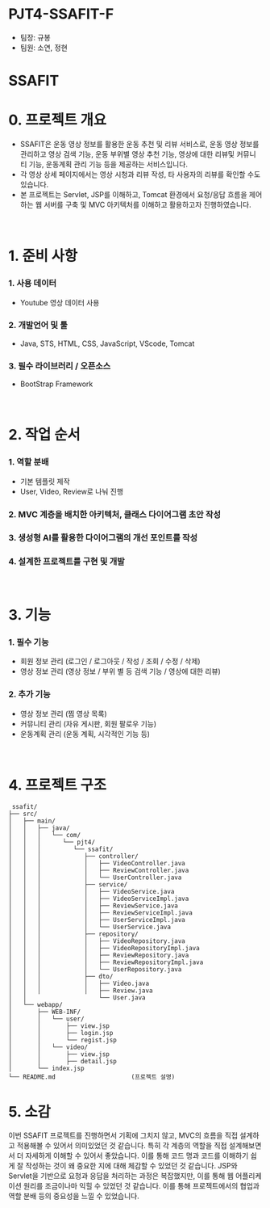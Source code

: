 # PJT4-SSAFIT-F
- 팀장: 규봉
- 팀원: 소연, 정현

# SSAFIT

# 0. 프로젝트 개요
- SSAFIT은 운동 영상 정보를 활용한 운동 추천 및 리뷰 서비스로, 운동 영상 정보를 관리하고 영상 검색 기능, 운동 부위별 영상 추천 기능, 영상에 대한 리뷰및 커뮤니티 기능, 운동계획 관리 기능 등을 제공하는 서비스입니다.
- 각 영상 상세 페이지에서는 영상 시청과 리뷰 작성, 타 사용자의 리뷰를 확인할 수도 있습니다.
- 본 프로젝트는 Servlet, JSP를 이해하고, Tomcat 환경에서 요청/응답 흐름을 제어하는 웹 서버를 구축 및 MVC 아키텍처를 이해하고 활용하고자 진행하였습니다.

<br>

# 1. 준비 사항
### 1. 사용 데이터
- Youtube 영상 데이터 사용

### 2. 개발언어 및 툴
- Java, STS, HTML, CSS, JavaScript, VScode, Tomcat

### 3. 필수 라이브러리 / 오픈소스
- BootStrap Framework

<br>

# 2. 작업 순서
### 1. 역할 분배
- 기본 템플릿 제작
- User, Video, Review로 나눠 진행

### 2. MVC 계층을 배치한 아키텍처, 클래스 다이어그램 초안 작성

### 3. 생성형 AI를 활용한 다이어그램의 개선 포인트를 작성

### 4. 설계한 프로젝트를 구현 및 개발

<br>

# 3. 기능
### 1. 필수 기능
- 회원 정보 관리 (로그인 / 로그아웃 / 작성 / 조회 / 수정 / 삭제)
- 영상 정보 관리 (영상 정보 / 부위 별 등 검색 기능 / 영상에 대한 리뷰)

### 2. 추가 기능
- 영상 정보 관리 (찜 영상 목록)
- 커뮤니티 관리 (자유 게시판, 회원 팔로우 기능)
- 운동계획 관리 (운동 계획, 시각적인 기능 등)

<br>

# 4. 프로젝트 구조
```
 ssafit/
├── src/
│   ├── main/
│   │   ├── java/
│   │   │   └── com/
│   │   │      └── pjt4/
│   │   │         └── ssafit/
│   │   │            ├── controller/      
│   │   │            │   ├── VideoController.java
│   │   │            │   ├── ReviewController.java
│   │   │            │   └── UserController.java
│   │   │            ├── service/              
│   │   │            │   ├── VideoService.java
│   │   │            │   ├── VideoServiceImpl.java
│   │   │            │   ├── ReviewService.java
│   │   │            │   ├── ReviewServiceImpl.java
│   │   │            │   ├── UserServiceImpl.java
│   │   │            │   └── UserService.java
│   │   │            ├── repository/        
│   │   │            │   ├── VideoRepository.java
│   │   │            │   ├── VideoRepositoryImpl.java
│   │   │            │   ├── ReviewRepository.java
│   │   │            │   ├── ReviewRepositoryImpl.java
│   │   │            │   └── UserRepository.java
│   │   │            ├── dto/        
│   │   │            │   ├── Video.java
│   │   │            │   ├── Review.java
│   │                    └── User.java
│   └── webapp/    
│       ├── WEB-INF/
│       │   └── user/            
│       │       ├── view.jsp          
│       │       ├── login.jsp           
│       │       └── regist.jsp         
│       │   └── video/            
│       │       ├── view.jsp          
│       │       ├── detail.jsp          
│       └── index.jsp            
└── README.md                     (프로젝트 설명)
```

# 5. 소감
이번 SSAFIT 프로젝트를 진행하면서 기획에 그치지 않고, MVC의 흐름을 직접 설계하고 적용해볼 수 있어서 의미있었던 것 같습니다.
특히 각 계층의 역할을 직접 설계해보면서 더 자세하게 이해할 수 있어서 좋았습니다.
이를 통해 코드 명과 코드를 이해하기 쉽게 잘 작성하는 것이 왜 중요한 지에 대해 체감할 수 있었던 것 같습니다.
JSP와 Servlet을 기반으로 요청과 응답을 처리하는 과정은 복잡했지만, 이를 통해 웹 어플리케이션 원리를 조금이나마 익힐 수 있었던 것 같습니다.
이를 통해 프로젝트에서의 협업과 역할 분배 등의 중요성을 느낄 수 있었습니다.